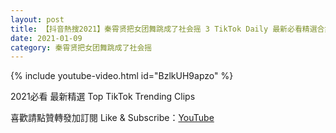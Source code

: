 ```yaml
---
layout: post
title: 【抖音熱搜2021】秦霄贤把女团舞跳成了社会摇 3 TikTok Daily 最新必看精選合集2021 01 09
date: 2021-01-09
category: 秦霄贤把女团舞跳成了社会摇
---
```


{% include youtube-video.html id="BzlkUH9apzo" %}

2021必看 最新精選 Top TikTok Trending Clips

喜歡請點贊轉發加訂閱 Like & Subscribe：[YouTube](https://www.youtube.com/channel/UCAoR7VcanIPd04uEq_GIylA/videos)

